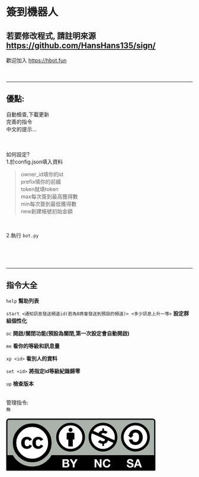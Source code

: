 # 簽到機器人
若要修改程式,  請註明來源 https://github.com/HansHans135/sign/
---
歡迎加入 https://hbot.fun  </br></br></br>

---
優點:
---
自動檢查,下載更新</br>完善的指令</br>中文的提示...</br></br></br>

如何設定?</br>
1.於config.json填入資料</br>
> owner_id填你的id</br>
> prefix填你的前綴</br>
> token就填token</br>
> max每次簽到最高獲得數</br>
> min每次簽到最低獲得數</br>
> new創建帳號初始金額
</br>

2.執行 `bot.py`

</br></br></br>

---
指令大全
---

`help`  __幫助列表__
</br>

`start <通知訊息發送頻道id(若為0將會發送到預設的頻道)> <多少訊息上升一等>` __設定群組個性化__
</br>

`oc` __開啟/關閉功能(預設為關閉,第一次設定會自動開啟)__
</br>

`me` __看你的等級和訊息量__
</br>

`xp <id>` __看別人的資料__
</br>

`set <id>` __將指定id等級紀錄歸零__
</br>

`up` __檢查版本__
</br></br>

管理指令:</br>
`無`
</br></br>
![使用授權](/cc.png)
